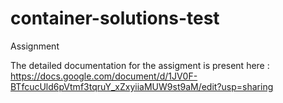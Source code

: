 # container-solutions-test
Assignment

The detailed documentation for the assigment is present here : https://docs.google.com/document/d/1JV0F-BTfcucUld6pVtmf3tqruY_xZxyiiaMUW9st9aM/edit?usp=sharing

